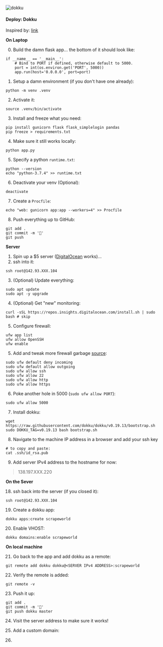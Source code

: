 

![dokku](https://external-content.duckduckgo.com/iu/?u=https%3A%2F%2Ftse1.mm.bing.net%2Fth%3Fid%3DOIP.rodSWxgGl1-tlKWYKucBEQAAAA%26pid%3DApi&f=1)

#### Deploy: Dokku

Inspired by: [link](https://www.linode.com/docs/applications/containers/deploy-a-flask-application-with-dokku/)



**On Laptop**

0. Build the damn flask app... the bottom of it should look like:

```
if __name__ == '__main__':
    # Bind to PORT if defined, otherwise default to 5000.
    port = int(os.environ.get('PORT', 5000))
    app.run(host='0.0.0.0', port=port)
```

1. Setup a damn environment (if you don't have one already):

```
python -m venv .venv
```

2. Activate it:

```
source .venv/bin/activate
```

3. Install and freeze what you need:

```
pip install gunicorn flask flask_simplelogin pandas
pip freeze > requirements.txt
```

4. Make sure it still works locally:

```
python app.py
```

5. Specify a python `runtime.txt`:

```
python --version
echo "python-3.7.4" >> runtime.txt
```

6. Deactivate your venv (Optional):

```
deactivate
```

7. Create a `Procfile`:

```
echo "web: gunicorn app:app --workers=4" >> Procfile
```

8. Push everything up to GitHub:

```
git add .
git commit -m '🚀'
git push
```













**Server**

1. Spin up a $5 server ([DigitalOcean](https://m.do.co/c/2909cd1f3f10) works)...
2. ssh into it:

```
ssh root@142.93.XXX.104
```

3. (Optional) Update everything:

```
sudo apt update
sudo apt -y upgrade
```

4. (Optional) Get "new" monitoring:

```
curl -sSL https://repos.insights.digitalocean.com/install.sh | sudo bash # skip
```

5. Configure firewall:

````
ufw app list
ufw allow OpenSSH
ufw enable
````

5. Add and tweak more firewall garbage [source](https://www.digitalocean.com/community/tutorials/how-to-set-up-a-firewall-with-ufw-on-ubuntu-18-04):

```
sudo ufw default deny incoming
sudo ufw default allow outgoing
sudo ufw allow ssh
sudo ufw allow 22
sudo ufw allow http 
sudo ufw allow https
```

6. Poke another hole in 5000 (`sudo ufw allow PORT`):   

```
sudo ufw allow 5000
```

7. Install dokku:

```
wget https://raw.githubusercontent.com/dokku/dokku/v0.19.13/bootstrap.sh
sudo DOKKU_TAG=v0.19.13 bash bootstrap.sh
```

8. Navigate to the machine IP address in a browser and add your ssh key

```
# to copy and paste:
cat .ssh/id_rsa.pub
```

9. Add server IPv4 address to the hostname for now:

> 138.197.XXX.220



**On the Sever**

18. ssh back into the server (if you closed it):

```
ssh root@142.93.XXX.104
```

19. Create a dokku app:

```
dokku apps:create scrapeworld
```

20. Enable VHOST:

```
dokku domains:enable scrapeworld
```



**On local machine**

21. Go back to the app and add dokku as a remote:

```
git remote add dokku dokku@<SERVER IPv4 ADDRESS>:scrapeworld
```

22. Verify the remote is added:

```
git remote -v
```

23. Push it up:

```
git add .
git commit -m '🤞'
git push dokku master
```

24. Visit the server address to make sure it works!

25. Add a custom domain:
26. 

